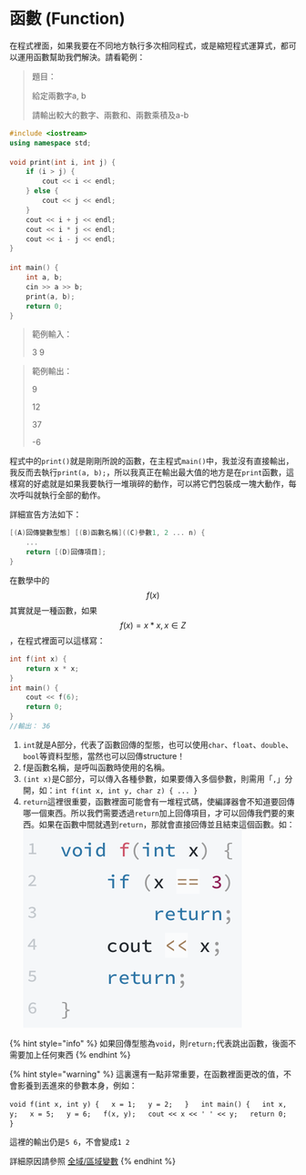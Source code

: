 # 函數 \(Function\)

在程式裡面，如果我要在不同地方執行多次相同程式，或是縮短程式運算式，都可以運用函數幫助我們解決。請看範例：

> 題目：
>
> 給定兩數字a, b
>
> 請輸出較大的數字、兩數和、兩數乘積及a-b

```cpp
#include <iostream>
using namespace std;

void print(int i, int j) {
    if (i > j) {
        cout << i << endl;
    } else {
        cout << j << endl;
    }
    cout << i + j << endl;
    cout << i * j << endl;
    cout << i - j << endl;
}

int main() {
    int a, b;
    cin >> a >> b;
    print(a, b);
    return 0;
}
```

> 範例輸入：
>
> 3 9

> 範例輸出：
>
> 9
>
> 12
>
> 37
>
> -6

程式中的`print()`就是剛剛所說的函數，在主程式`main()`中，我並沒有直接輸出，我反而去執行`print(a, b);`，所以我真正在輸出最大值的地方是在`print`函數，這樣寫的好處就是如果我要執行一堆瑣碎的動作，可以將它們包裝成一塊大動作，每次呼叫就執行全部的動作。

詳細宣告方法如下：

```cpp
[(A)回傳變數型態] [(B)函數名稱]((C)參數1, 2 ... n) {
    ...
    return [(D)回傳項目];
}
```

在數學中的 $$f(x)$$ 其實就是一種函數，如果$$f(x) = x * x , x ∈ Z$$ ，在程式裡面可以這樣寫：

```cpp
int f(int x) {
    return x * x;
}
int main() {
    cout << f(6);
    return 0;
}
//輸出： 36
```

1. `int`就是A部分，代表了函數回傳的型態，也可以使用`char`、`float`、`double`、`bool`等資料型態，當然也可以回傳structure！
2. f是函數名稱，是呼叫函數時使用的名稱。
3. `(int x)`是C部分，可以傳入各種參數，如果要傳入多個參數，則需用「`,`」分開，如：`int f(int x, int y, char z) { ... }`
4. `return`這裡很重要，函數裡面可能會有一堆程式碼，使編譯器會不知道要回傳哪一個東西。所以我們需要透過`return`加上回傳項目，才可以回傳我們要的東西。如果在函數中間就遇到`return`，那就會直接回傳並且結束這個函數。如： ![](../../.gitbook/assets/screen-shot-2018-07-10-at-8.07.45-pm.png)

{% hint style="info" %}
如果回傳型態為`void`，則`return;`代表跳出函數，後面不需要加上任何東西
{% endhint %}

{% hint style="warning" %}
這裏還有一點非常重要，在函數裡面更改的值，不會影養到丟進來的參數本身，例如：

`void f(int x, int y) {  
    x = 1;  
    y = 2;  
}  
int main() {  
    int x, y;  
    x = 5;  
    y = 6;  
    f(x, y);  
    cout << x << ' ' << y;  
    return 0;  
}`

這裡的輸出仍是`5 6`，不會變成`1 2`

詳細原因請參照 [全域/區域變數](https://funprogramming.org/50-What-are-global-and-local-variables.html)
{% endhint %}







